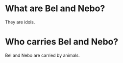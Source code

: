 # What are Bel and Nebo?

They are idols.

# Who carries Bel and Nebo?

Bel and Nebo are carried by animals.
